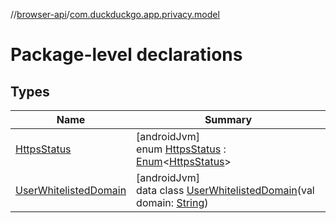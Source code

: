 //[browser-api](../../index.md)/[com.duckduckgo.app.privacy.model](index.md)

# Package-level declarations

## Types

| Name | Summary |
|---|---|
| [HttpsStatus](-https-status/index.md) | [androidJvm]<br>enum [HttpsStatus](-https-status/index.md) : [Enum](https://kotlinlang.org/api/latest/jvm/stdlib/kotlin/-enum/index.html)&lt;[HttpsStatus](-https-status/index.md)&gt; |
| [UserWhitelistedDomain](-user-whitelisted-domain/index.md) | [androidJvm]<br>data class [UserWhitelistedDomain](-user-whitelisted-domain/index.md)(val domain: [String](https://kotlinlang.org/api/latest/jvm/stdlib/kotlin/-string/index.html)) |
